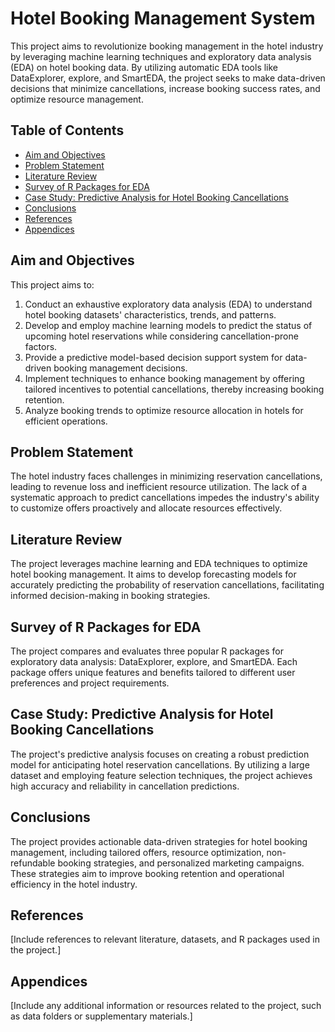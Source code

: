 # Hotel Booking Management System

This project aims to revolutionize booking management in the hotel industry by leveraging machine learning techniques and exploratory data analysis (EDA) on hotel booking data. By utilizing automatic EDA tools like DataExplorer, explore, and SmartEDA, the project seeks to make data-driven decisions that minimize cancellations, increase booking success rates, and optimize resource management.

## Table of Contents
- [Aim and Objectives](#aim-and-objectives)
- [Problem Statement](#problem-statement)
- [Literature Review](#literature-review)
- [Survey of R Packages for EDA](#survey-of-r-packages-for-eda)
- [Case Study: Predictive Analysis for Hotel Booking Cancellations](#case-study-predictive-analysis-for-hotel-booking-cancellations)
- [Conclusions](#conclusions)
- [References](#references)
- [Appendices](#appendices)

## Aim and Objectives

This project aims to:
1. Conduct an exhaustive exploratory data analysis (EDA) to understand hotel booking datasets' characteristics, trends, and patterns.
2. Develop and employ machine learning models to predict the status of upcoming hotel reservations while considering cancellation-prone factors.
3. Provide a predictive model-based decision support system for data-driven booking management decisions.
4. Implement techniques to enhance booking management by offering tailored incentives to potential cancellations, thereby increasing booking retention.
5. Analyze booking trends to optimize resource allocation in hotels for efficient operations.

## Problem Statement

The hotel industry faces challenges in minimizing reservation cancellations, leading to revenue loss and inefficient resource utilization. The lack of a systematic approach to predict cancellations impedes the industry's ability to customize offers proactively and allocate resources effectively.

## Literature Review

The project leverages machine learning and EDA techniques to optimize hotel booking management. It aims to develop forecasting models for accurately predicting the probability of reservation cancellations, facilitating informed decision-making in booking strategies.

## Survey of R Packages for EDA

The project compares and evaluates three popular R packages for exploratory data analysis: DataExplorer, explore, and SmartEDA. Each package offers unique features and benefits tailored to different user preferences and project requirements.

## Case Study: Predictive Analysis for Hotel Booking Cancellations

The project's predictive analysis focuses on creating a robust prediction model for anticipating hotel reservation cancellations. By utilizing a large dataset and employing feature selection techniques, the project achieves high accuracy and reliability in cancellation predictions.

## Conclusions

The project provides actionable data-driven strategies for hotel booking management, including tailored offers, resource optimization, non-refundable booking strategies, and personalized marketing campaigns. These strategies aim to improve booking retention and operational efficiency in the hotel industry.

## References

[Include references to relevant literature, datasets, and R packages used in the project.]

## Appendices

[Include any additional information or resources related to the project, such as data folders or supplementary materials.]
